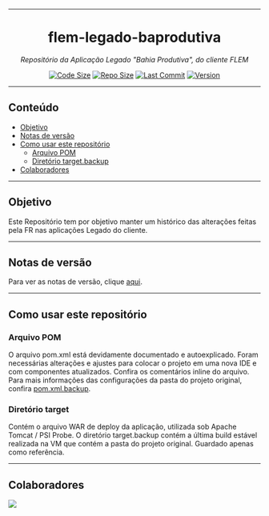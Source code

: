 <hr>
<h1 align="center">flem-legado-baprodutiva</h1>
<p align=center><i align="center">Repositório da Aplicação Legado "Bahia Produtiva", do cliente FLEM</i></p>
<div align="center">

<a href="">[![Code Size](https://img.shields.io/github/languages/code-size/frtechdev/flem-legado-baprodutiva)](https://github.com/frtechdev/flem-legado-baprodutiva)</a>
<a href="">[![Repo Size](https://img.shields.io/github/repo-size/frtechdev/flem-legado-baprodutiva)](https://github.com/frtechdev/flem-legado-baprodutiva)</a>
<a href="">[![Last Commit](https://img.shields.io/github/last-commit/frtechdev/flem-legado-baprodutiva)](https://github.com/frtechdev/flem-legado-baprodutiva/)</a>
<a href="">![Version](https://img.shields.io/badge/version-1.0.3-005bff) </a>

</div>
<hr>

## Conteúdo

- [Objetivo](#objetivo)
- [Notas de versão](#notas-de-versão)
- [Como usar este repositório](#como-usar-este-repositório)
  - [Arquivo POM](#arquivo-pom)
  - [Diretório target.backup](#diretório-target)
- [Colaboradores](#colaboradores)

<hr>

## Objetivo

Este Repositório tem por objetivo manter um histórico das alterações feitas pela FR nas aplicações Legado do cliente.

<hr>

## Notas de versão

Para ver as notas de versão, clique [aqui](https://github.com/frtechdev/flem-legado-baprodutiva/blob/master/CHANGELOG.md).

<hr>

## Como usar este repositório

### Arquivo POM

O arquivo pom.xml está devidamente documentado e autoexplicado. Foram necessárias alterações e ajustes para colocar o projeto em uma nova IDE e com componentes
atualizados. Confira os comentários inline do arquivo. Para mais informações das configurações da pasta do projeto original, confira [pom.xml.backup](https://github.com/frtechdev/flem-legado-baprodutiva/blob/master/pom.xml.backup).

### Diretório target

Contém o arquivo WAR de deploy da aplicação, utilizada sob Apache Tomcat / PSI Probe.
O diretório target.backup contém a última build estável realizada na VM que contém a pasta do projeto original. Guardado apenas como referência.

<hr>

## Colaboradores

<a href="https://github.com/frtechdev/flem-legado-baprodutiva/graphs/contributors">
  <img src="https://contrib.rocks/image?repo=frtechdev/flem-legado-baprodutiva" />
</a>
